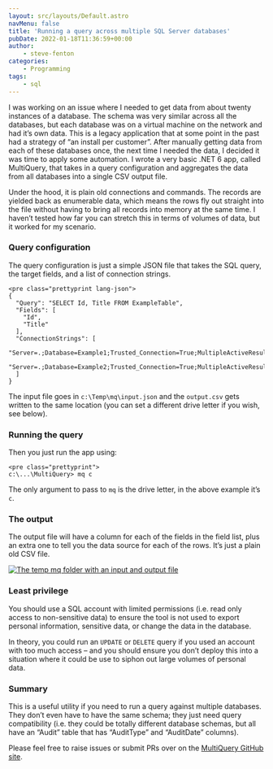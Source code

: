 ```yaml
---
layout: src/layouts/Default.astro
navMenu: false
title: 'Running a query across multiple SQL Server databases'
pubDate: 2022-01-18T11:36:59+00:00
author:
    - steve-fenton
categories:
    - Programming
tags:
    - sql
---
```


I was working on an issue where I needed to get data from about twenty instances of a database. The schema was very similar across all the databases, but each database was on a virtual machine on the network and had it’s own data. This is a legacy application that at some point in the past had a strategy of “an install per customer”. After manually getting data from each of these databases once, the next time I needed the data, I decided it was time to apply some automation. I wrote a very basic .NET 6 app, called MultiQuery, that takes in a query configuration and aggregates the data from all databases into a single CSV output file.

Under the hood, it is plain old connections and commands. The records are yielded back as enumerable data, which means the rows fly out straight into the file without having to bring all records into memory at the same time. I haven’t tested how far you can stretch this in terms of volumes of data, but it worked for my scenario.

### Query configuration

The query configuration is just a simple JSON file that takes the SQL query, the target fields, and a list of connection strings.

```
<pre class="prettyprint lang-json">
{
  "Query": "SELECT Id, Title FROM ExampleTable",
  "Fields": [
    "Id",
    "Title"
  ],
  "ConnectionStrings": [
    "Server=.;Database=Example1;Trusted_Connection=True;MultipleActiveResultSets=true",
    "Server=.;Database=Example2;Trusted_Connection=True;MultipleActiveResultSets=true"
  ]
}
```
The input file goes in `c:\Temp\mq\input.json` and the `output.csv` gets written to the same location (you can set a different drive letter if you wish, see below).

### Running the query

Then you just run the app using:

```
<pre class="prettyprint">
c:\...\MultiQuery> mq c
```
The only argument to pass to `mq` is the drive letter, in the above example it’s `c`.

### The output

The output file will have a column for each of the fields in the field list, plus an extra one to tell you the data source for each of the rows. It’s just a plain old CSV file.

[![The temp mq folder with an input and output file](https://www.stevefenton.co.uk/wp-content/uploads/2022/01/temp-mq-folder.jpg)](https://www.stevefenton.co.uk/2022/01/running-a-query-across-multiple-sql-server-databases/temp-mq-folder/)

### Least privilege

You should use a SQL account with limited permissions (i.e. read only access to non-sensitive data) to ensure the tool is not used to export personal information, sensitive data, or change the data in the database.

In theory, you could run an `UPDATE` or `DELETE` query if you used an account with too much access – and you should ensure you don’t deploy this into a situation where it could be use to siphon out large volumes of personal data.

### Summary

This is a useful utility if you need to run a query against multiple databases. They don’t even have to have the same schema; they just need query compatibility (i.e. they could be totally different database schemas, but all have an “Audit” table that has “AuditType” and “AuditDate” columns).

Please feel free to raise issues or submit PRs over on the [MultiQuery GitHub site](https://github.com/Steve-Fenton/MultiQuery).